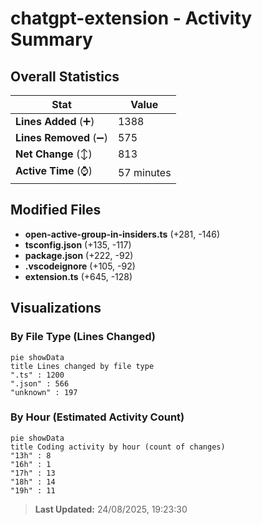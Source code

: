 # chatgpt-extension - Activity Summary 

## Overall Statistics

| Stat                   | Value                                                             |
| ---------------------- | ----------------------------------------------------------------- |
| **Lines Added** (➕)   | 1388                                          |
| **Lines Removed** (➖) | 575                                        |
| **Net Change** (↕)    | 813                |
| **Active Time** (⌚)   | 57 minutes |


## Modified Files
- **open-active-group-in-insiders.ts** (+281, -146)
- **tsconfig.json** (+135, -117)
- **package.json** (+222, -92)
- **.vscodeignore** (+105, -92)
- **extension.ts** (+645, -128)

## Visualizations

### By File Type (Lines Changed)

```mermaid
pie showData
title Lines changed by file type
".ts" : 1200
".json" : 566
"unknown" : 197
```

### By Hour (Estimated Activity Count)

```mermaid
pie showData
title Coding activity by hour (count of changes)
"13h" : 8
"16h" : 1
"17h" : 13
"18h" : 14
"19h" : 11
```


> **Last Updated:** 24/08/2025, 19:23:30